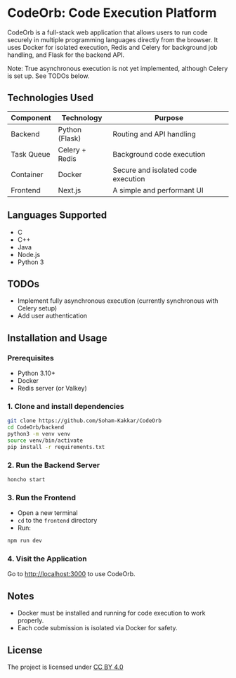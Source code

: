 # CodeOrb: Code Execution Platform

CodeOrb is a full-stack web application that allows users to run code securely in multiple programming languages directly from the browser. It uses Docker for isolated execution, Redis and Celery for background job handling, and Flask for the backend API.

Note: True asynchronous execution is not yet implemented, although Celery is set up. See TODOs below.

## Technologies Used

| Component  | Technology        | Purpose                                  |
|------------|-------------------|------------------------------------------|
| Backend    | Python (Flask)    | Routing and API handling                 |
| Task Queue | Celery + Redis    | Background code execution                |
| Container  | Docker            | Secure and isolated code execution       |
| Frontend   | Next.js           | A simple and performant UI               |

## Languages Supported

- C
- C++
- Java
- Node.js
- Python 3

## TODOs

- Implement fully asynchronous execution (currently synchronous with Celery setup)
- Add user authentication

## Installation and Usage

### Prerequisites

- Python 3.10+
- Docker
- Redis server (or Valkey)

### 1. Clone and install dependencies

```bash
git clone https://github.com/Soham-Kakkar/CodeOrb
cd CodeOrb/backend
python3 -m venv venv
source venv/bin/activate
pip install -r requirements.txt
```

### 2. Run the Backend Server

```bash
honcho start
```

### 3. Run the Frontend

- Open a new terminal
- `cd` to the `frontend` directory
- Run:

```bash
npm run dev
```

### 4. Visit the Application

Go to [http://localhost:3000](http://localhost:3000) to use CodeOrb.

## Notes

- Docker must be installed and running for code execution to work properly.
- Each code submission is isolated via Docker for safety.

## License
The project is licensed under <a href="https://creativecommons.org/licenses/by/4.0/">CC BY 4.0</a> <img src="https://mirrors.creativecommons.org/presskit/icons/cc.svg" alt="" style="width: 1em;height:1em;margin-left: .2em;"><img src="https://mirrors.creativecommons.org/presskit/icons/by.svg" alt="" style="width: 1em;height:1en;margin-left: .2em;">
